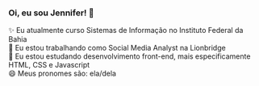 ### Oi, eu sou Jennifer! 👋

<!--
**jenniferhr/jenniferhr** is a ✨ _special_ ✨ repository because its `README.md` (this file) appears on your GitHub profile.

Here are some ideas to get you started:

- 🔭 I’m currently working on ...
- 🌱 I’m currently learning ...
- 👯 I’m looking to collaborate on ...
- 🤔 I’m looking for help with ...
- 💬 Ask me about ...
- 📫 How to reach me: ...
- 😄 Pronouns: ...
- ⚡ Fun fact: ...
-->
✨ Eu atualmente curso Sistemas de Informação no Instituto Federal da Bahia  
🔭 Eu estou trabalhando como Social Media Analyst na Lionbridge  
🌱 Eu estou estudando desenvolvimento front-end, mais especificamente HTML, CSS e Javascript  
😄 Meus pronomes são: ela/dela  

